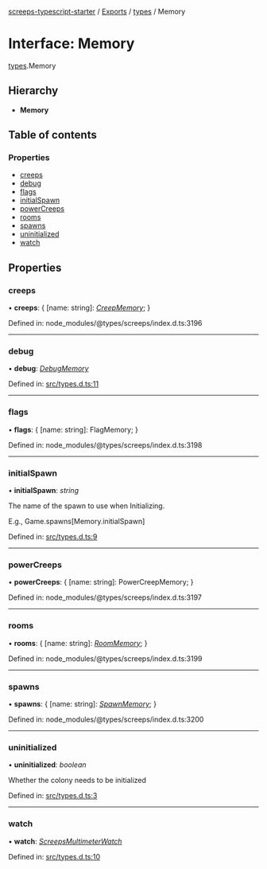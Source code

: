 [screeps-typescript-starter](../README.md) / [Exports](../modules.md) / [types](../modules/types.md) / Memory

# Interface: Memory

[types](../modules/types.md).Memory

## Hierarchy

* **Memory**

## Table of contents

### Properties

- [creeps](types.memory.md#creeps)
- [debug](types.memory.md#debug)
- [flags](types.memory.md#flags)
- [initialSpawn](types.memory.md#initialspawn)
- [powerCreeps](types.memory.md#powercreeps)
- [rooms](types.memory.md#rooms)
- [spawns](types.memory.md#spawns)
- [uninitialized](types.memory.md#uninitialized)
- [watch](types.memory.md#watch)

## Properties

### creeps

• **creeps**: { [name: string]: [*CreepMemory*](types.creepmemory.md);  }

Defined in: node_modules/@types/screeps/index.d.ts:3196

___

### debug

• **debug**: [*DebugMemory*](types.debugmemory.md)

Defined in: [src/types.d.ts:11](https://github.com/Baelyk/screeps/blob/94a340d/src/types.d.ts#L11)

___

### flags

• **flags**: { [name: string]: FlagMemory;  }

Defined in: node_modules/@types/screeps/index.d.ts:3198

___

### initialSpawn

• **initialSpawn**: *string*

The name of the spawn to use when Initializing.

E.g., Game.spawns[Memory.initialSpawn]

Defined in: [src/types.d.ts:9](https://github.com/Baelyk/screeps/blob/94a340d/src/types.d.ts#L9)

___

### powerCreeps

• **powerCreeps**: { [name: string]: PowerCreepMemory;  }

Defined in: node_modules/@types/screeps/index.d.ts:3197

___

### rooms

• **rooms**: { [name: string]: [*RoomMemory*](types.roommemory.md);  }

Defined in: node_modules/@types/screeps/index.d.ts:3199

___

### spawns

• **spawns**: { [name: string]: [*SpawnMemory*](types.spawnmemory.md);  }

Defined in: node_modules/@types/screeps/index.d.ts:3200

___

### uninitialized

• **uninitialized**: *boolean*

Whether the colony needs to be initialized

Defined in: [src/types.d.ts:3](https://github.com/Baelyk/screeps/blob/94a340d/src/types.d.ts#L3)

___

### watch

• **watch**: [*ScreepsMultimeterWatch*](types.screepsmultimeterwatch.md)

Defined in: [src/types.d.ts:10](https://github.com/Baelyk/screeps/blob/94a340d/src/types.d.ts#L10)
